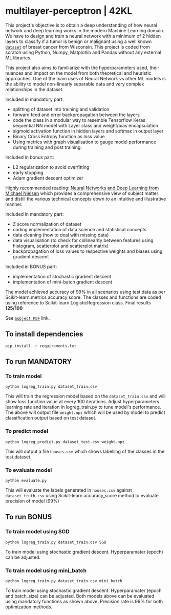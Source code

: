 # multilayer-perceptron | 42KL

This project's objective is to obtain a deep understanding of how neural network and deep learning works in the modern Machine Learning domain. We have to design and train a neural network with a minimum of 2 hidden layers to classify if a tumor is benign or malignant using a well known [`dataset`](https://archive.ics.uci.edu/dataset/17/breast+cancer+wisconsin+diagnostic) of breast cancer from Wisconsin. This project is coded from scratch using Python, Numpy, Matplotlib and Pandas without any external ML libraries. 

This project also aims to familiarize with the hyperparameters used, their nuances and impact on the model from both theoretical and heuristic approaches. One of the main uses of Neural Network vs other ML models is the ability to model non-linearly separable data and very complex relationships in the dataset.

Included in mandatory part:
 - splitting of dataset into training and validation
 - forward feed and error backpropagation between the layers
 - code the class in a modular way to resemble Tensorflow Keras sequential NN model with Layer class and weight/bias encapsulation
 - sigmoid activation function in hidden layers and softmax in output layer
 - Binary Cross Entropy function as loss value
 - Using metrics with graph visualisation to gauge model performance during training and post training.

Included in bonus part:
 - L2 regularization to avoid overfitting
 - early stopping
 - Adam gradient descent optimizer

Highly recommended reading: [Neural Networks and Deep Learning from Michael Nielsen](http://neuralnetworksanddeeplearning.com/index.html) which provides a comprehensive view of subject matter and distill the 
various technical concepts down to an intuitive and illustrative manner.


Included in mandatory part:
 - Z score normalization of dataset
 - coding implementation of data science and statistical concepts
 - data cleaning (how to deal with missing data)
 - data visualisation (to check for collinearity between features using histogram, scatterplot and scatterplot matrix)
 - backpropagation of loss values to respective weights and biases using gradient descent

Included in BONUS part:
 - implementation of stochastic gradient descent
 - implementation of mini-batch gradient descent

The model achieved accuracy of 99% in all scenarios using test data as per Scikit-learn.metrics accuracy score. The classes and functions are coded using reference to Scikit-learn LogisticRegression class. 
Final results **125/100**

See [`Subject PDF`](https://github.com/mseong123/dslr/blob/main/en.subject.pdf) link.

## To install dependencies
```
pip install -r requirements.txt
```

## To run MANDATORY

### To train model
```
python logreg_train.py dataset_train.csv
```
This will train the regression model based on the `dataset_train.csv` and will show loss function value at every 100 iterations. Adjust hyperparameters learning rate and iteration in logreg_train.py to tune model's
performance. The above will output file `weight.npz` which will be used by model to predict classification output based on test dataset.

### To predict model
```
python logreg_predict.py dataset_test.csv weight.npz
```
This will output a file `houses.csv` which shows labelling of the classes in the test dataset. 

### To evaluate model
```
python evaluate.py
```
This will evaluate the labels generated in `houses.csv` against `dataset_truth.csv` using Scikit-learn accuracy_score method to evaluate precision of model (99%)

## To run BONUS

### To train model using SGD
```
python logreg_train.py dataset_train.csv SGD
```
To train model using stochastic gradient descent. Hyperparamater (epoch) can be adjusted.

### To train model using mini_batch
```
python logreg_train.py dataset_train.csv mini_batch
```
To train model using stochastic gradient descent. Hyperparamater (epoch and batch_size) can be adjusted.
Both models above can be evaluated using mandatory functions as shown above. Precision rate is 99% for both optimization methods.


